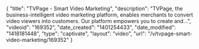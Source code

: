 {
    "title": "TVPage - Smart Video Marketing",
    "description": "TVPage, the business-intelligent video marketing platform, enables merchants to convert video viewers into customers. Our platform empowers you to create and...",
    "videoid": "169352",
    "date_created": "1401254433",
    "date_modified": "1418181448",
    "type": "captivate",
    "layout": "video",
    "url": "\/v\/tvpage-smart-video-marketing\/169352"
}